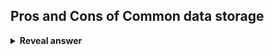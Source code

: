 ## Pros and Cons of Common data storage
<details>
<summary><b>Reveal answer</b></summary>
Pros:<br>- Reduces burden on the host system<br>- Data version management control<br>- Sophisticated queries without compromising data integrity<br><br>Cons:<br>- Large storage cost<br>- Technical expertise for integration and maintainence.
</details>
